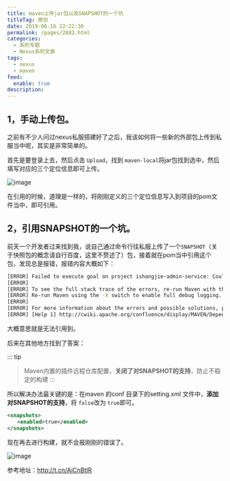 ```yaml
---
title: maven上传jar包以及SNAPSHOT的一个坑
titleTag: 原创
date: 2019-06-16 22:22:30
permalink: /pages/2883.html
categories: 
  - 系列专题
  - Nexus系列文章
tags: 
  - nexus
  - maven
feed: 
  enable: true
description: 
---
```


## 1，手动上传包。

之前有不少人问过nexus私服搭建好了之后，我该如何将一些新的外部包上传到私服当中呢，其实是非常简单的。

首先是要登录上去，然后点击 `Upload`，找到 `maven-local`将jar包找到选中，然后填写对应的三个定位信息即可上传。

![image](http://t.eryajf.net/imgs/2021/09/bedb667e8c85b089.jpg)

在引用的时候，道理是一样的，将刚刚定义的三个定位信息写入到项目的pom文件当中，即可引用。

## 2，引用SNAPSHOT的一个坑。

前天一个开发者过来找到我，说自己通过命令行往私服上传了一个`SNAPSHOT`（关于快照包的概念请自行百度，这里不赘述了）包，接着就在pom当中引用这个包，发现总是报错，报错内容大概如下：

```sh
[ERROR] Failed to execute goal on project ishangjie-admin-service: Could not resolve dependencies for project com.ald.ishangjie:ishangjie-admin-service:jar:1.0.0: Could not find artifact com.ald.ishangjie:ishangjie-activity-service-client:jar:0.0.1-SNAPSHOT -> [Help 1]
[ERROR]
[ERROR] To see the full stack trace of the errors, re-run Maven with the -e switch.
[ERROR] Re-run Maven using the -X switch to enable full debug logging.
[ERROR]
[ERROR] For more information about the errors and possible solutions, please read the following articles:
[ERROR] [Help 1] http://cwiki.apache.org/confluence/display/MAVEN/DependencyResolutionException
```

大概意思就是无法引用到。

后来在其他地方找到了答案：

::: tip
> Maven内置的插件远程仓库配置，**关闭了对SNAPSHOT的支持**，防止不稳定的构建
:::

所以解决办法最关键的是：在maven 的conf 目录下的setting.xml 文件中，**添加对SNAPSHOT的支持**，将 `false`改为 `true`即可。

```xml
<snapshots>
　　<enabled>true</enabled>
</snapshots>
```

现在再去进行构建，就不会报刚刚的错误了。

![image](http://t.eryajf.net/imgs/2021/09/0d230885e915a821.jpg)

参考地址：http://t.cn/AiCnBtIR